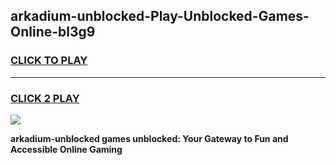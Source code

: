 
## arkadium-unblocked-Play-Unblocked-Games-Online-bl3g9
<h3>
<a href="https://premium76.site?title=arkadium-unblocked&ref=25A">CLICK TO PLAY</a></h3>
<hr>

<h3>
<a href="https://premium76.site?title=arkadium-unblocked&ref=25A">CLICK 2 PLAY</a>
  
</h3>

<a href="https://premium76.site?title=arkadium-unblocked&ref=25A"><img src="https://clearcache.store/games.png"></a>


**arkadium-unblocked games unblocked: Your Gateway to Fun and Accessible Online Gaming**
